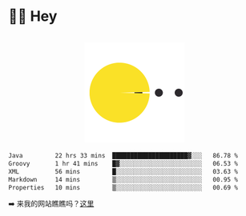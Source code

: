 
# 👋🏻 Hey
<div align="center">
	<br>
	<img src="https://raw.githubusercontent.com/Aniket965/Aniket965/master/pacman.svg?sanitize=true" width="200" height="200">
	<br>
</div>

<!--START_SECTION:waka-->
```text
Java         22 hrs 33 mins  █████████████████████▓░░░   86.78 % 
Groovy       1 hr 41 mins    █▓░░░░░░░░░░░░░░░░░░░░░░░   06.53 % 
XML          56 mins         █░░░░░░░░░░░░░░░░░░░░░░░░   03.63 % 
Markdown     14 mins         ▒░░░░░░░░░░░░░░░░░░░░░░░░   00.95 % 
Properties   10 mins         ▒░░░░░░░░░░░░░░░░░░░░░░░░   00.69 % 
```
<!--END_SECTION:waka-->

 ➡️  来我的网站瞧瞧吗？[这里](https://www.shaolongfei.com)
